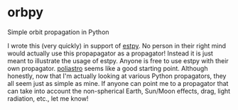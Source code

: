 # orbpy
Simple orbit propagation in Python

I wrote this (very quickly) in support of
[estpy](http://www.github.com/rwilson4/estpy). No person in their
right mind would actually use this propapagator as a propagator!
Instead it is just meant to illustrate the usage of estpy. Anyone is
free to use estpy with their own
propagator. [poliastro](http://docs.poliastro.space/en/latest/index.html)
seems like a good starting point. Although honestly, now that I'm
actually looking at various Python propagators, they all seem just as
simple as mine. If anyone can point me to a propagator that can take
into account the non-spherical Earth, Sun/Moon effects, drag, light
radiation, etc., let me know!


